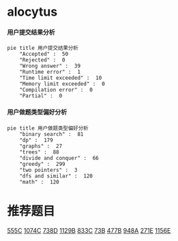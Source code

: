 # alocytus

<!-- tabs:start -->



#### **用户提交结果分析**

```mermaid
pie title 用户提交结果分析
    "Accepted" :  50
    "Rejected" :  0
    "Wrong answer" :  39
    "Runtime error" :  1
    "Time limit exceeded" :  10
    "Memory limit exceeded" :  0
    "Compilation error" :  0
    "Partial" :  0
```

#### **用户做题类型偏好分析**

```mermaid
pie title 用户做题类型偏好分析
    "binary search" :  81
    "dp" :  179
    "graphs" :  27
    "trees" :  88
    "divide and conquer" :  66
    "greedy" :  299
    "two pointers" :  3
    "dfs and similar" :  120
    "math" :  120
```



<!-- tabs:end -->
# 推荐题目
[555C](https://codeforces.com/contest/555/problem/C)
[1074C](https://codeforces.com/contest/1074/problem/C)
[738D](https://codeforces.com/contest/738/problem/D)
[1129B](https://codeforces.com/contest/1129/problem/B)
[833C](https://codeforces.com/contest/833/problem/C)
[73B](https://codeforces.com/contest/73/problem/B)
[477B](https://codeforces.com/contest/477/problem/B)
[948A](https://codeforces.com/contest/948/problem/A)
[271E](https://codeforces.com/contest/271/problem/E)
[1156E](https://codeforces.com/contest/1156/problem/E)
